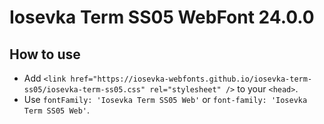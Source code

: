# Iosevka Term SS05 WebFont 24.0.0

## How to use

- Add `<link href="https://iosevka-webfonts.github.io/iosevka-term-ss05/iosevka-term-ss05.css" rel="stylesheet" />` to your `<head>`.
- Use `fontFamily: 'Iosevka Term SS05 Web'` or `font-family: 'Iosevka Term SS05 Web'`.
